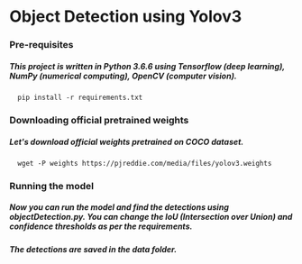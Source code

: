 # Object Detection using Yolov3

### Pre-requisites

##### This project is written in Python 3.6.6 using Tensorflow (deep learning), NumPy (numerical computing), OpenCV (computer vision).

      pip install -r requirements.txt


### Downloading official pretrained weights

##### Let's download official weights pretrained on COCO dataset.

      wget -P weights https://pjreddie.com/media/files/yolov3.weights


### Running the model

##### Now you can run the model and find the detections using objectDetection.py. You can change the IoU (Intersection over Union) and confidence thresholds as per the requirements.

##### The detections are saved in the data folder.

